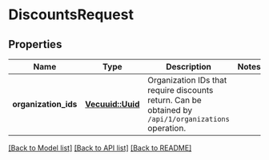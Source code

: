 # DiscountsRequest

## Properties

Name | Type | Description | Notes
------------ | ------------- | ------------- | -------------
**organization_ids** | [**Vec<uuid::Uuid>**](uuid::Uuid.md) | Organization IDs that require discounts return.                Can be obtained by `/api/1/organizations` operation. | 

[[Back to Model list]](../README.md#documentation-for-models) [[Back to API list]](../README.md#documentation-for-api-endpoints) [[Back to README]](../README.md)


